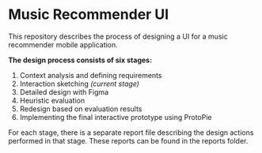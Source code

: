 # Music Recommender UI
This repository describes the process of designing a UI for a music recommender mobile application.

**The design process consists of six stages:**
1. Context analysis and defining requirements
2. Interaction sketching _(current stage)_
3. Detailed design with Figma
4. Heuristic evaluation
5. Redesign based on evaluation results
6. Implementing the final interactive prototype using ProtoPie

For each stage, there is a separate report file describing the design actions performed in that stage. These reports can be found in the reports folder.
